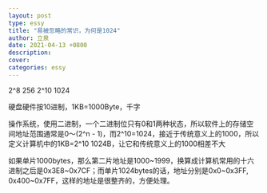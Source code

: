```yaml
---
layout: post
type: essy
title: "易被忽略的常识，为何是1024"
author: 立泉
date: 2021-04-13 +0800
description: 
cover: 
categories: essy
---
```


2^8 256
2^10 1024

硬盘硬件按10进制，1KB=1000Byte，千字


操作系统，使用二进制，一个二进制位只有0和1两种状态，所以软件上的存储空间地址范围通常是0～(2^n - 1)，而2^10=1024，接近于传统意义上的1000，所以定义计算机中的1KB=2^10 1024B，让它和传统意义上的1000相差不大

如果单片1000bytes，那么第二片地址是1000~1999，换算成计算机常用的十六进制之后是0x3E8~0x7CF；而单片1024bytes的话，地址分别是0x0~0x3FF, 0x400~0x7FF，这样的地址是很整齐的，方便处理。
